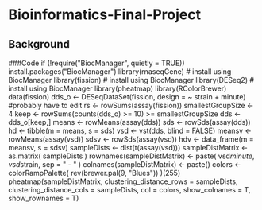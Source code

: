 # Bioinformatics-Final-Project
## Background
###Code
if (!require("BiocManager", quietly = TRUE))
  install.packages("BiocManager")
library(rnaseqGene) # install using BiocManager
library(fission) # install using BiocManager
library(DESeq2)  # install using BiocManager
library(pheatmap)
library(RColorBrewer)
data(fission)
dds_o <- DESeqDataSet(fission, design = ~ strain + minute) #probably have to edit
rs <- rowSums(assay(fission))
smallestGroupSize <- 4
keep <- rowSums(counts(dds_o) >= 10) >= smallestGroupSize
dds <- dds_o[keep,]
means <- rowMeans(assay(dds))
sds <- rowSds(assay(dds))
hd <- tibble(m = means, s = sds)
vsd <- vst(dds, blind = FALSE)
meansv <- rowMeans(assay(vsd))
sdsv <- rowSds(assay(vsd))
hdv <- data_frame(m = meansv, s = sdsv)
sampleDists <- dist(t(assay(vsd)))
sampleDistMatrix <- as.matrix( sampleDists )
rownames(sampleDistMatrix) <- paste( vsd$minute, vsd$strain, sep = " - " )
colnames(sampleDistMatrix) <- paste()
colors <- colorRampPalette( rev(brewer.pal(9, "Blues")) )(255)
pheatmap(sampleDistMatrix,
         clustering_distance_rows = sampleDists,
         clustering_distance_cols = sampleDists,
         col = colors, show_colnames = T, show_rownames = T)
